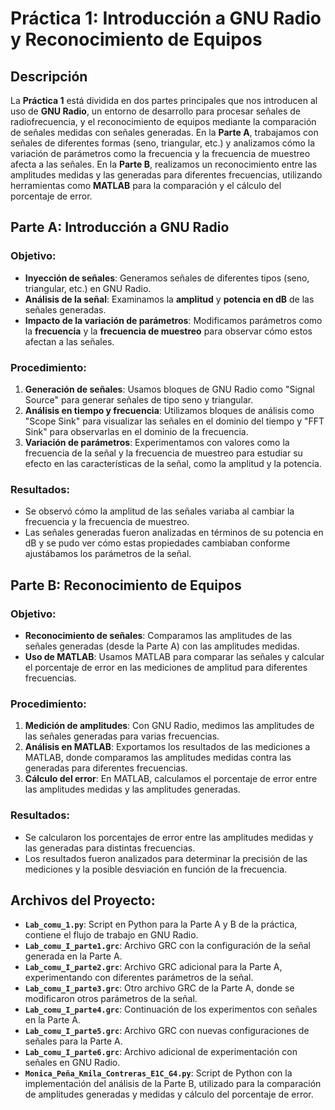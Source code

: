 # Práctica 1: Introducción a GNU Radio y Reconocimiento de Equipos

## Descripción
La **Práctica 1** está dividida en dos partes principales que nos introducen al uso de **GNU Radio**, un entorno de desarrollo para procesar señales de radiofrecuencia, y el reconocimiento de equipos mediante la comparación de señales medidas con señales generadas. En la **Parte A**, trabajamos con señales de diferentes formas (seno, triangular, etc.) y analizamos cómo la variación de parámetros como la frecuencia y la frecuencia de muestreo afecta a las señales. En la **Parte B**, realizamos un reconocimiento entre las amplitudes medidas y las generadas para diferentes frecuencias, utilizando herramientas como **MATLAB** para la comparación y el cálculo del porcentaje de error.

## Parte A: Introducción a GNU Radio
### Objetivo:
- **Inyección de señales**: Generamos señales de diferentes tipos (seno, triangular, etc.) en GNU Radio.
- **Análisis de la señal**: Examinamos la **amplitud** y **potencia en dB** de las señales generadas.
- **Impacto de la variación de parámetros**: Modificamos parámetros como la **frecuencia** y la **frecuencia de muestreo** para observar cómo estos afectan a las señales.

### Procedimiento:
1. **Generación de señales**: Usamos bloques de GNU Radio como "Signal Source" para generar señales de tipo seno y triangular.
2. **Análisis en tiempo y frecuencia**: Utilizamos bloques de análisis como "Scope Sink" para visualizar las señales en el dominio del tiempo y "FFT Sink" para observarlas en el dominio de la frecuencia.
3. **Variación de parámetros**: Experimentamos con valores como la frecuencia de la señal y la frecuencia de muestreo para estudiar su efecto en las características de la señal, como la amplitud y la potencia.

### Resultados:
- Se observó cómo la amplitud de las señales variaba al cambiar la frecuencia y la frecuencia de muestreo.
- Las señales generadas fueron analizadas en términos de su potencia en dB y se pudo ver cómo estas propiedades cambiaban conforme ajustábamos los parámetros de la señal.

## Parte B: Reconocimiento de Equipos
### Objetivo:
- **Reconocimiento de señales**: Comparamos las amplitudes de las señales generadas (desde la Parte A) con las amplitudes medidas.
- **Uso de MATLAB**: Usamos MATLAB para comparar las señales y calcular el porcentaje de error en las mediciones de amplitud para diferentes frecuencias.

### Procedimiento:
1. **Medición de amplitudes**: Con GNU Radio, medimos las amplitudes de las señales generadas para varias frecuencias.
2. **Análisis en MATLAB**: Exportamos los resultados de las mediciones a MATLAB, donde comparamos las amplitudes medidas contra las generadas para diferentes frecuencias.
3. **Cálculo del error**: En MATLAB, calculamos el porcentaje de error entre las amplitudes medidas y las amplitudes generadas.

### Resultados:
- Se calcularon los porcentajes de error entre las amplitudes medidas y las generadas para distintas frecuencias.
- Los resultados fueron analizados para determinar la precisión de las mediciones y la posible desviación en función de la frecuencia.

## Archivos del Proyecto:
- **`Lab_comu_1.py`**: Script en Python para la Parte A y B de la práctica, contiene el flujo de trabajo en GNU Radio.
- **`Lab_comu_I_parte1.grc`**: Archivo GRC con la configuración de la señal generada en la Parte A.
- **`Lab_comu_I_parte2.grc`**: Archivo GRC adicional para la Parte A, experimentando con diferentes parámetros de la señal.
- **`Lab_comu_I_parte3.grc`**: Otro archivo GRC de la Parte A, donde se modificaron otros parámetros de la señal.
- **`Lab_comu_I_parte4.grc`**: Continuación de los experimentos con señales en la Parte A.
- **`Lab_comu_I_parte5.grc`**: Archivo GRC con nuevas configuraciones de señales para la Parte A.
- **`Lab_comu_I_parte6.grc`**: Archivo adicional de experimentación con señales en GNU Radio.
- **`Monica_Peña_Kmila_Contreras_E1C_G4.py`**: Script de Python con la implementación del análisis de la Parte B, utilizado para la comparación de amplitudes generadas y medidas y cálculo del porcentaje de error.


